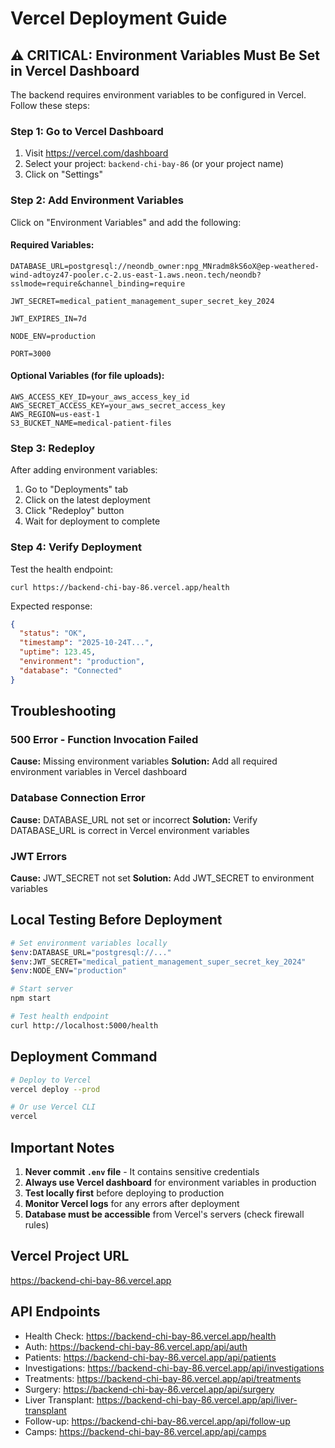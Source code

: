 # Vercel Deployment Guide

## ⚠️ CRITICAL: Environment Variables Must Be Set in Vercel Dashboard

The backend requires environment variables to be configured in Vercel. Follow these steps:

### Step 1: Go to Vercel Dashboard
1. Visit https://vercel.com/dashboard
2. Select your project: `backend-chi-bay-86` (or your project name)
3. Click on "Settings"

### Step 2: Add Environment Variables
Click on "Environment Variables" and add the following:

#### Required Variables:

```
DATABASE_URL=postgresql://neondb_owner:npg_MNradm8kS6oX@ep-weathered-wind-adtoyz47-pooler.c-2.us-east-1.aws.neon.tech/neondb?sslmode=require&channel_binding=require

JWT_SECRET=medical_patient_management_super_secret_key_2024

JWT_EXPIRES_IN=7d

NODE_ENV=production

PORT=3000
```

#### Optional Variables (for file uploads):

```
AWS_ACCESS_KEY_ID=your_aws_access_key_id
AWS_SECRET_ACCESS_KEY=your_aws_secret_access_key
AWS_REGION=us-east-1
S3_BUCKET_NAME=medical-patient-files
```

### Step 3: Redeploy
After adding environment variables:
1. Go to "Deployments" tab
2. Click on the latest deployment
3. Click "Redeploy" button
4. Wait for deployment to complete

### Step 4: Verify Deployment
Test the health endpoint:
```
curl https://backend-chi-bay-86.vercel.app/health
```

Expected response:
```json
{
  "status": "OK",
  "timestamp": "2025-10-24T...",
  "uptime": 123.45,
  "environment": "production",
  "database": "Connected"
}
```

## Troubleshooting

### 500 Error - Function Invocation Failed
**Cause:** Missing environment variables
**Solution:** Add all required environment variables in Vercel dashboard

### Database Connection Error
**Cause:** DATABASE_URL not set or incorrect
**Solution:** Verify DATABASE_URL is correct in Vercel environment variables

### JWT Errors
**Cause:** JWT_SECRET not set
**Solution:** Add JWT_SECRET to environment variables

## Local Testing Before Deployment

```bash
# Set environment variables locally
$env:DATABASE_URL="postgresql://..."
$env:JWT_SECRET="medical_patient_management_super_secret_key_2024"
$env:NODE_ENV="production"

# Start server
npm start

# Test health endpoint
curl http://localhost:5000/health
```

## Deployment Command

```bash
# Deploy to Vercel
vercel deploy --prod

# Or use Vercel CLI
vercel
```

## Important Notes

1. **Never commit `.env` file** - It contains sensitive credentials
2. **Always use Vercel dashboard** for environment variables in production
3. **Test locally first** before deploying to production
4. **Monitor Vercel logs** for any errors after deployment
5. **Database must be accessible** from Vercel's servers (check firewall rules)

## Vercel Project URL
https://backend-chi-bay-86.vercel.app

## API Endpoints
- Health Check: https://backend-chi-bay-86.vercel.app/health
- Auth: https://backend-chi-bay-86.vercel.app/api/auth
- Patients: https://backend-chi-bay-86.vercel.app/api/patients
- Investigations: https://backend-chi-bay-86.vercel.app/api/investigations
- Treatments: https://backend-chi-bay-86.vercel.app/api/treatments
- Surgery: https://backend-chi-bay-86.vercel.app/api/surgery
- Liver Transplant: https://backend-chi-bay-86.vercel.app/api/liver-transplant
- Follow-up: https://backend-chi-bay-86.vercel.app/api/follow-up
- Camps: https://backend-chi-bay-86.vercel.app/api/camps

